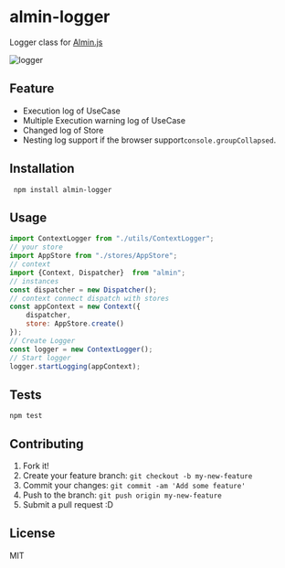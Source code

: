 # almin-logger

Logger class for [Almin.js](https://github.com/azu/almin "Almin.js")

![logger](https://monosnap.com/file/hrgv2Vo1Uec5o4RXBD5APMn8FCKEIC.png)

## Feature

- Execution log of UseCase
- Multiple Execution warning log of UseCase
- Changed log of Store
- Nesting log support if the browser support`console.groupCollapsed`.

## Installation

     npm install almin-logger

## Usage

```js
import ContextLogger from "./utils/ContextLogger";
// your store
import AppStore from "./stores/AppStore";
// context
import {Context, Dispatcher}  from "almin";
// instances
const dispatcher = new Dispatcher();
// context connect dispatch with stores
const appContext = new Context({
    dispatcher,
    store: AppStore.create()
});
// Create Logger
const logger = new ContextLogger();
// Start logger
logger.startLogging(appContext);
```

## Tests

    npm test

## Contributing

1. Fork it!
2. Create your feature branch: `git checkout -b my-new-feature`
3. Commit your changes: `git commit -am 'Add some feature'`
4. Push to the branch: `git push origin my-new-feature`
5. Submit a pull request :D

## License

MIT